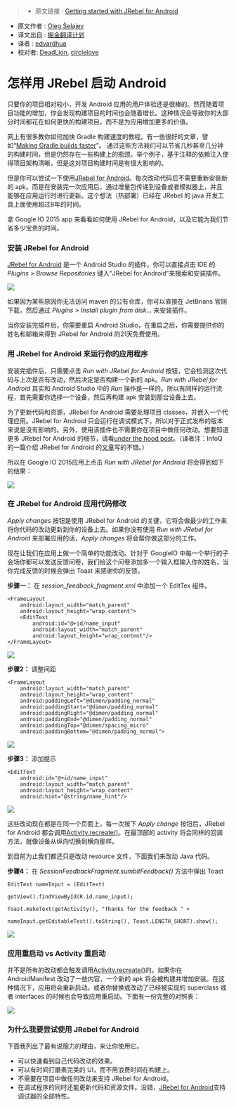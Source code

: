 >* 原文链接 : [Getting started with JRebel for Android](https://medium.com/@shelajev/getting-started-with-jrebel-for-android-426633cde736#.dtldka9ua)
* 原文作者 : [Oleg Šelajev](https://medium.com/@shelajev)
* 译文出自 : [掘金翻译计划](https://github.com/xitu/gold-miner)
* 译者 : [edvardhua](https://github.com/edvardHua)
* 校对者: [DeadLion](https://github.com/DeadLion), [circlelove](https://github.com/circlelove)

# 怎样用 JRebel 启动 Android

只要你的项目相对较小，开发 Android 应用的用户体验还是很棒的。然而随着项目功能的增加，你会发现构建项目的时间也会随着增长。这种情况会导致你的大部分时间都花在如何更快的构建项目，而不是为应用增加更多的价值。

网上有很多教你如何加快 Gradle 构建速度的教程。有一些很好的文章，譬如“[Making Gradle builds faster](http://zeroturnaround.com/rebellabs/making-gradle-builds-faster/)”。 通过这些方法我们可以节省几秒甚至几分钟的构建时间，但是仍然存在一些构建上的瓶颈。举个例子，基于注释的依赖注入使得项目架构清晰，但是这对项目构建时间是有很大影响的。

但是你可以尝试一下使用[JRebel for Android](https://zeroturnaround.com/software/jrebel-for-android/?utm_source=medium&utm_medium=getting-started-jra-post&utm_campaign=medium)。每次改动代码后不需要重新安装新的 apk。而是在安装完一次应用后，通过增量包传递到设备或者模拟器上，并且能够在应用运行时进行更新。这个想法（热部署）已经在 JRebel 的 java 开发工具上面使用超过8年的时间。

拿 Google IO 2015 app 来看看如何使用 JRebel for Android，以及它能为我们节省多少宝贵的时间。

### 安装 JRebel for Android

[JRebel for Android](https://zeroturnaround.com/software/jrebel-for-android/?utm_source=medium&utm_medium=getting-started-jra-post&utm_campaign=medium) 是一个 Android Studio 的插件，你可以直接点击 IDE 的 _Plugins > Browse Repositories_ 键入“JRebel for Android”来搜索和安装插件。

![](http://ww4.sinaimg.cn/large/a490147fgw1f3y7px3ajhj20hs0fzmzm.jpg)

如果因为某些原因你无法访问 maven 的公有仓库，你可以直接在 JetBrians 官网下载，然后通过 _Plugins > Install plugin from disk…_ 来安装插件。

当你安装完插件后，你需要重启 Android Studio，在重启之后，你需要提供你的姓名和邮箱来得到 JRebel for Android 的21天免费使用。

### 用 JRebel for Android 来运行你的应用程序

安装完插件后，只需要点击 _Run with JRebel for Android_ 按钮，它会检测这次代码与上次是否有改动，然后决定是否构建一个新的 apk。_Run with JRebel for Android_ 其实和 Android Studio 中的 _Run_ 操作是一样的。所以有同样的运行流程，首先需要你选择一个设备，然后再构建 apk 安装到那台设备上去。

为了更新代码和资源，JRebel for Android 需要处理项目 classes，并嵌入一个代理应用。JRebel for Android 只会运行在调试模式下，所以对于正式发布的版本来说是没有影响的。另外，使用该插件也不需要你在项目中做任何改动。想要知道更多 JRebel for Android 的细节，请看[under the hood post](http://zeroturnaround.com/rebellabs/under-the-hood-of-jrebel-for-android/)。（译者注：InfoQ 的一篇介绍 JRebel for Android 的[文章](http://www.infoq.com/cn/news/2016/01/jrebel-for-android-stable?appinstall=0)写的不错。）

所以在 Google IO 2015应用上点击 _Run with JRebel for Android_ 将会得到如下的结果：

![](http://ww1.sinaimg.cn/large/a490147fgw1f3y7qkkn2jj20hs0b60ud.jpg)

### 在 JRebel for Android 应用代码修改

 _Apply changes_ 按钮是使用 JRebel for Android 的关键，它将会做最少的工作来将你代码的改动更新到你的设备上去。如果你没有使用 _Run with JRebel for Android_ 来部署应用的话，_Apply changes_ 将会帮你做这部分的工作。

现在让我们在应用上做一个简单的功能改动。针对于 GoogleIO 中每一个举行的子会场你都可以发送反馈问卷，我们给这个问卷添加多一个输入框输入你的姓名，当你完成反馈的时候会弹出 Toast 来感谢你的反馈。

**步骤一：** 在  _session_feedback_fragment.xml_ 中添加一个 EditTex 组件。

    <FrameLayout
        android:layout_width="match_parent"
        android:layout_height="wrap_content">
        <EditText
            android:id="@+id/name_input"
            android:layout_width="match_parent"
            android:layout_height="wrap_content"/>
    </FrameLayout>

![](http://ww3.sinaimg.cn/large/a490147fgw1f3y7qzqpp4j20ja0zaq5o.jpg)

**步骤2：** 调整间距

    <FrameLayout
        android:layout_width="match_parent"
        android:layout_height="wrap_content"
        android:paddingLeft="@dimen/padding_normal"
        android:paddingStart="@dimen/padding_normal"
        android:paddingRight="@dimen/padding_normal"
        android:paddingEnd="@dimen/padding_normal"
        android:paddingTop="@dimen/spacing_micro"
        android:paddingBottom="@dimen/padding_normal">

![](http://ww1.sinaimg.cn/large/a490147fgw1f3y7rcrfolj20jk0ziacq.jpg)

**步骤3：** 添加提示

    <EditText
        android:id="@+id/name_input"
        android:layout_width="match_parent"
        android:layout_height="wrap_content"
        android:hint="@string/name_hint"/>

![](http://ww1.sinaimg.cn/large/a490147fgw1f3y7romijnj20j80zgdij.jpg)

这些改动现在都是在同一个页面上，每一次按下 _Apply change_  按钮后，JRebel for Android 都会调用[Activity.recreate()](https://developer.android.com/reference/android/app/Activity.html#recreate%28%29)。在最顶部的 activity 将会同样的回调方法，就像设备从纵向切换到横向那样。

到目前为止我们都还只是改动 resource 文件，下面我们来改动 Java 代码。

**步骤4：** 在 _SessionFeedbackFragment.sumbitFeedback()_ 方法中弹出 Toast

    EditText nameInput = (EditText) 

    getView().findViewById(R.id.name_input);

    Toast.makeText(getActivity(), "Thanks for the feedback " + 

    nameInput.getEditableText().toString(), Toast.LENGTH_SHORT).show();

![](http://ww4.sinaimg.cn/large/a490147fgw1f3y7s07qioj20je0zi0wr.jpg)

### 应用重启动 vs Activity 重启动

并不是所有的改动都会触发调用[Activity.recreate()](https://developer.android.com/reference/android/app/Activity.html#recreate%28%29)的。如果你在 AndroidManifest 改动了一些内容，一个新的 apk 将会被构建并增加安装。在这种情况下，应用将会重新启动。或者你替换或改动了已经被实现的 superclass 或者 interfaces 的时候也会导致应用重启动。下面有一份完整的对照表：

![](http://ww1.sinaimg.cn/large/a490147fgw1f3y7sb4pmdj20gq07kabk.jpg)

### 为什么我要尝试使用 JRebel for Android

下面我列出了最有说服力的理由，来让你使用它。

*   可以快速看到自己代码改动的效果。
*   可以有时间打磨素完美的 UI，而不用浪费时间在构建上。
*   不需要在项目中做任何改动来支持 JRebel for Android。
*   在调试程序的同时还能更新代码和资源文件。没错，[JRebel for Android](https://zeroturnaround.com/software/jrebel-for-android/?utm_source=medium&utm_medium=getting-started-jra-post&utm_campaign=medium)支持调试器的全部特性。
